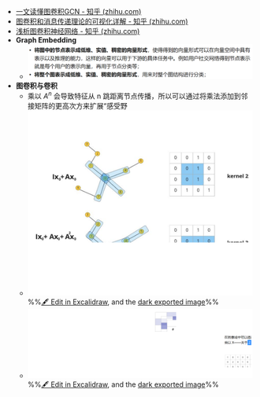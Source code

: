 - [一文读懂图卷积GCN - 知乎 (zhihu.com)](https://zhuanlan.zhihu.com/p/89503068)
- [图卷积和消息传递理论的可视化详解 - 知乎 (zhihu.com)](https://zhuanlan.zhihu.com/p/462642687)
- [浅析图卷积神经网络 - 知乎 (zhihu.com)](https://zhuanlan.zhihu.com/p/37091549)
- **Graph Embedding**
	- ![](attachments/Pasted%20image%2020230105170905.png)
- **图卷积与卷积**
	- 乘以 $A^n$ 会导致特征从 n 跳距离节点传播，所以可以通过将乘法添加到邻接矩阵的更高次方来扩展“感受野
	- ![](attachments/%E5%9B%BE%E5%8D%B7%E7%A7%AFGCN%202023-01-05%2017.16.14.excalidraw.svg)
%%[🖋 Edit in Excalidraw](attachments/%E5%9B%BE%E5%8D%B7%E7%A7%AFGCN%202023-01-05%2017.16.14.excalidraw.md), and the [dark exported image](attachments/%E5%9B%BE%E5%8D%B7%E7%A7%AFGCN%202023-01-05%2017.16.14.excalidraw.dark.svg)%%
	- ![](attachments/%E5%9B%BE%E5%8D%B7%E7%A7%AFGCN%202023-01-05%2017.10.00.excalidraw.svg)
%%[🖋 Edit in Excalidraw](attachments/%E5%9B%BE%E5%8D%B7%E7%A7%AFGCN%202023-01-05%2017.10.00.excalidraw.md), and the [dark exported image](attachments/%E5%9B%BE%E5%8D%B7%E7%A7%AFGCN%202023-01-05%2017.10.00.excalidraw.dark.svg)%%